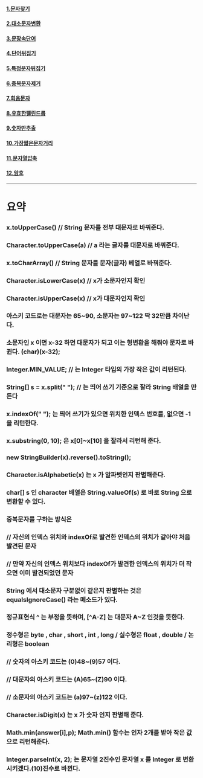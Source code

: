 #### [1.문자찾기](https://github.com/Hooneats/TIL/blob/main/%EC%9D%B8%ED%94%84%EB%9F%B0_%EC%9E%90%EB%B0%94(Java)_%EC%95%8C%EA%B3%A0%EB%A6%AC%EC%A6%98_%EB%AC%B8%EC%A0%9C%ED%92%80%EC%9D%B4_%EC%BD%94%EB%94%A9%ED%85%8C%EC%8A%A4%ED%8A%B8_%EB%8C%80%EB%B9%84/1_%EB%AC%B8%EC%9E%90%EC%97%B4/1_%EB%AC%B8%EC%9E%90%EC%B0%BE%EA%B8%B0.md)
#### [2.대소문자변환](https://github.com/Hooneats/TIL/blob/main/%EC%9D%B8%ED%94%84%EB%9F%B0_%EC%9E%90%EB%B0%94(Java)_%EC%95%8C%EA%B3%A0%EB%A6%AC%EC%A6%98_%EB%AC%B8%EC%A0%9C%ED%92%80%EC%9D%B4_%EC%BD%94%EB%94%A9%ED%85%8C%EC%8A%A4%ED%8A%B8_%EB%8C%80%EB%B9%84/1_%EB%AC%B8%EC%9E%90%EC%97%B4/2_%EB%8C%80%EC%86%8C%EB%AC%B8%EC%9E%90%EB%B3%80%ED%99%98.md)
#### [3.문장속단어](https://github.com/Hooneats/TIL/blob/main/%EC%9D%B8%ED%94%84%EB%9F%B0_%EC%9E%90%EB%B0%94(Java)_%EC%95%8C%EA%B3%A0%EB%A6%AC%EC%A6%98_%EB%AC%B8%EC%A0%9C%ED%92%80%EC%9D%B4_%EC%BD%94%EB%94%A9%ED%85%8C%EC%8A%A4%ED%8A%B8_%EB%8C%80%EB%B9%84/1_%EB%AC%B8%EC%9E%90%EC%97%B4/3_%EB%AC%B8%EC%9E%A5%EC%86%8D%EB%8B%A8%EC%96%B4.md)
#### [4.단어뒤집기](https://github.com/Hooneats/TIL/blob/main/%EC%9D%B8%ED%94%84%EB%9F%B0_%EC%9E%90%EB%B0%94(Java)_%EC%95%8C%EA%B3%A0%EB%A6%AC%EC%A6%98_%EB%AC%B8%EC%A0%9C%ED%92%80%EC%9D%B4_%EC%BD%94%EB%94%A9%ED%85%8C%EC%8A%A4%ED%8A%B8_%EB%8C%80%EB%B9%84/1_%EB%AC%B8%EC%9E%90%EC%97%B4/4_%EB%8B%A8%EC%96%B4%EB%92%A4%EC%A7%91%EA%B8%B0.md)
#### [5.특정문자뒤집기](https://github.com/Hooneats/TIL/blob/main/%EC%9D%B8%ED%94%84%EB%9F%B0_%EC%9E%90%EB%B0%94(Java)_%EC%95%8C%EA%B3%A0%EB%A6%AC%EC%A6%98_%EB%AC%B8%EC%A0%9C%ED%92%80%EC%9D%B4_%EC%BD%94%EB%94%A9%ED%85%8C%EC%8A%A4%ED%8A%B8_%EB%8C%80%EB%B9%84/1_%EB%AC%B8%EC%9E%90%EC%97%B4/5_%ED%8A%B9%EC%A0%95%EB%AC%B8%EC%9E%90%EB%92%A4%EC%A7%91%EA%B8%B0.md)
#### [6.중복문자제거](https://github.com/Hooneats/TIL/blob/main/%EC%9D%B8%ED%94%84%EB%9F%B0_%EC%9E%90%EB%B0%94(Java)_%EC%95%8C%EA%B3%A0%EB%A6%AC%EC%A6%98_%EB%AC%B8%EC%A0%9C%ED%92%80%EC%9D%B4_%EC%BD%94%EB%94%A9%ED%85%8C%EC%8A%A4%ED%8A%B8_%EB%8C%80%EB%B9%84/1_%EB%AC%B8%EC%9E%90%EC%97%B4/6_%EC%A4%91%EB%B3%B5%EB%AC%B8%EC%9E%90%EC%A0%9C%EA%B1%B0.md)
#### [7.회음문자](https://github.com/Hooneats/TIL/blob/main/%EC%9D%B8%ED%94%84%EB%9F%B0_%EC%9E%90%EB%B0%94(Java)_%EC%95%8C%EA%B3%A0%EB%A6%AC%EC%A6%98_%EB%AC%B8%EC%A0%9C%ED%92%80%EC%9D%B4_%EC%BD%94%EB%94%A9%ED%85%8C%EC%8A%A4%ED%8A%B8_%EB%8C%80%EB%B9%84/1_%EB%AC%B8%EC%9E%90%EC%97%B4/7_%ED%9A%8C%EC%9D%8C%EB%AC%B8%EC%9E%90.md)
#### [8.유효한팰린드롭](https://github.com/Hooneats/TIL/blob/main/%EC%9D%B8%ED%94%84%EB%9F%B0_%EC%9E%90%EB%B0%94(Java)_%EC%95%8C%EA%B3%A0%EB%A6%AC%EC%A6%98_%EB%AC%B8%EC%A0%9C%ED%92%80%EC%9D%B4_%EC%BD%94%EB%94%A9%ED%85%8C%EC%8A%A4%ED%8A%B8_%EB%8C%80%EB%B9%84/1_%EB%AC%B8%EC%9E%90%EC%97%B4/8_%EC%9C%A0%ED%9A%A8%ED%95%9C%ED%8C%B0%EB%A6%B0%EB%93%9C%EB%A1%AD.md)
#### [9.숫자만추출](https://github.com/Hooneats/TIL/blob/main/%EC%9D%B8%ED%94%84%EB%9F%B0_%EC%9E%90%EB%B0%94(Java)_%EC%95%8C%EA%B3%A0%EB%A6%AC%EC%A6%98_%EB%AC%B8%EC%A0%9C%ED%92%80%EC%9D%B4_%EC%BD%94%EB%94%A9%ED%85%8C%EC%8A%A4%ED%8A%B8_%EB%8C%80%EB%B9%84/1_%EB%AC%B8%EC%9E%90%EC%97%B4/9_%EC%88%AB%EC%9E%90%EB%A7%8C%EC%B6%94%EC%B6%9C.md)
#### [10.가장짧은문자거리](https://github.com/Hooneats/TIL/blob/main/%EC%9D%B8%ED%94%84%EB%9F%B0_%EC%9E%90%EB%B0%94(Java)_%EC%95%8C%EA%B3%A0%EB%A6%AC%EC%A6%98_%EB%AC%B8%EC%A0%9C%ED%92%80%EC%9D%B4_%EC%BD%94%EB%94%A9%ED%85%8C%EC%8A%A4%ED%8A%B8_%EB%8C%80%EB%B9%84/1_%EB%AC%B8%EC%9E%90%EC%97%B4/10_%EA%B0%80%EC%9E%A5%EC%A7%A7%EC%9D%80%EB%AC%B8%EC%9E%90%EA%B1%B0.md)
#### [11.문자열압축](https://github.com/Hooneats/TIL/blob/main/%EC%9D%B8%ED%94%84%EB%9F%B0_%EC%9E%90%EB%B0%94(Java)_%EC%95%8C%EA%B3%A0%EB%A6%AC%EC%A6%98_%EB%AC%B8%EC%A0%9C%ED%92%80%EC%9D%B4_%EC%BD%94%EB%94%A9%ED%85%8C%EC%8A%A4%ED%8A%B8_%EB%8C%80%EB%B9%84/1_%EB%AC%B8%EC%9E%90%EC%97%B4/11_%EB%AC%B8%EC%9E%90%EC%97%B4%EC%95%95%EC%B6%95.md)
#### [12.암호](https://github.com/Hooneats/TIL/blob/main/%EC%9D%B8%ED%94%84%EB%9F%B0_%EC%9E%90%EB%B0%94(Java)_%EC%95%8C%EA%B3%A0%EB%A6%AC%EC%A6%98_%EB%AC%B8%EC%A0%9C%ED%92%80%EC%9D%B4_%EC%BD%94%EB%94%A9%ED%85%8C%EC%8A%A4%ED%8A%B8_%EB%8C%80%EB%B9%84/1_%EB%AC%B8%EC%9E%90%EC%97%B4/12_%EC%95%94%ED%98%B8.md)

---
# 요약
### x.toUpperCase() // String 문자를 전부 대문자로 바꿔준다.
### Character.toUpperCase(a) // a 라는 글자를 대문자로 바꿔준다.
### x.toCharArray() // String 문자를 문자(글자) 베열로 바꿔준다.
### Character.isLowerCase(x) // x가 소문자인지 확인
### Character.isUpperCase(x) // x가 대문자인지 확인
### 아스키 코드로는 대문자는 65~90, 소문자는 97~122 딱 32만큼 차이난다.
### 소문자인 x 이면 x-32 하면 대문자가 되고 이는 형변환을 해줘야 문자로 바뀐다. (char)(x-32);
### Integer.MIN_VALUE; // 는 Integer 타입의 가장 작은 값이 리턴된다.
### String[] s = x.split(" "); // 는 띄어 쓰기 기준으로 잘라 String 배열을 만든다
### x.indexOf(" "); 는 띄어 쓰기가 있으면 위치한 인덱스 번호를, 없으면 -1 을 리턴한다.
### x.substring(0, 10); 은 x[0]~x[10] 을 잘라서 리턴해 준다.
### new StringBuilder(x).reverse().toString();
### Character.isAlphabetic(x) 는 x 가 알파벳인지 판별해준다.
### char[] s 인 character 배열은 String.valueOf(s) 로 바로 String 으로 변환할 수 있다.
### 중복문자를 구하는 방식은
### 	// 자신의 인덱스 위치와 indexOf로 발견한 인덱스의 위치가 같아야 처음 발견된 문자
###	    // 만약 자신의 인덱스 위치보다 indexOf가 발견한 인덱스의 위치가 더 작으면 이미 발견되었던 문자
### String 에서 대소문자 구분없이 같은지 판별하는 것은 equalsIgnoreCase() 라는 메소드가 있다.
### 정규표현식 ^ 는 부정을 뜻하며, [^A-Z] 는 대문자 A~Z 인것을 뜻한다.
### 정수형은 byte , char , short , int , long / 실수형은 float , double / 논리형은 boolean
### // 숫자의 아스키 코드는 (0)48~(9)57 이다.
### // 대문자의 아스키 코드는 (A)65~(Z)90 이다.
### // 소문자의 아스키 코드는 (a)97~(z)122 이다.
### Character.isDigit(x) 는 x 가  숫자 인지 판별해 준다.
### Math.min(answer[i],p); Math.min() 함수는 인자 2개를 받아 작은 값으로 리턴해준다.
### Integer.parseInt(x, 2); 는 문자열 2진수인 문자열 x 를 Integer 로 변환시키겠다.(10)진수로 바뀐다.